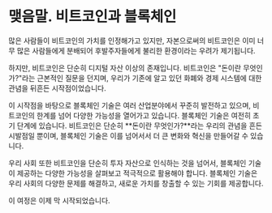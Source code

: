 # 맺음말. 비트코인과 블록체인

많은 사람들이 비트코인의 가치를 인정해가고 있지만, 자본으로써의 비트코인은 이미 너무 많은 사람들에게 분배되어 후발주자들에게 불리한 환경이라는 우려가 제기됩니다.

하지만, 비트코인은 단순히 디지털 자산 이상의 존재입니다. 비트코인은 "돈이란 무엇인가?"라는 근본적인 질문을 던지며, 우리가 기존에 알고 있던 화폐와 경제 시스템에 대한 관념을 뒤흔든 시작점이었습니다.

이 시작점을 바탕으로 블록체인 기술은 여러 산업분야에서 꾸준히 발전하고 있으며, 비트코인의 한계를 넘어 다양한 가능성을 열어가고 있습니다. 블록체인 기술은 여전히 초기 단계에 있습니다. 비트코인은 단순히 **돈이란 무엇인가?**라는 우리의 관념을 흔든 시발점일 뿐이며, 블록체인 기술은 이를 넘어서서 더 큰 변화와 혁신을 만들어갈 수 있습니다.

우리 사회 또한 비트코인을 단순히 투자 자산으로 인식하는 것을 넘어서, 블록체인 기술이 제공하는 다양한 가능성을 살펴보고 적극적으로 활용해야 합니다. 블록체인 기술은 우리 사회의 다양한 문제를 해결하고, 새로운 가치를 창출할 수 있는 기회를 제공합니다.

이 여정은 이제 막 시작되었습니다.